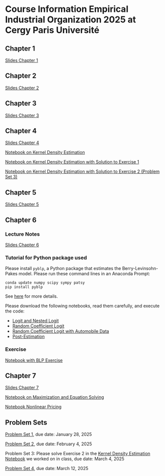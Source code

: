 # Course Information Empirical Industrial Organization 2025 at Cergy Paris Université

## Chapter 1

[Slides Chapter 1](chapter1.pdf)

## Chapter 2

[Slides Chapter 2](chapter2.pdf)

## Chapter 3

[Slides Chapter 3](chapter3.pdf)

## Chapter 4

[Slides Chapter 4](chapter4.pdf)

[Notebook on Kernel Density Estimation](kernel-density-example.ipynb)

[Notebook on Kernel Density Estimation with Solution to Exercise 1](kernel-density-example-exercise1.ipynb)

[Notebook on Kernel Density Estimation with Solution to Exercise 2 (Problem Set 3)](kernel-density-solution-symmetric.ipynb)

## Chapter 5

[Slides Chapter 5](chapter5.pdf)

## Chapter 6

### Lecture Notes

[Slides Chapter 6](chapter6.pdf)

### Tutorial for Python package used

Please install `pyblp`, a Python package that estimates the Berry-Levinsohn-Pakes model. Please run these command lines in an Anaconda Prompt:
```
conda update numpy scipy sympy patsy
pip install pyblp
```
See [here](https://pypi.org/project/pyblp/) for more details.

Please download the following notebooks, read them carefully, and execute the code:
- [Logit and Nested Logit](https://pyblp.readthedocs.io/en/stable/_notebooks/tutorial/logit_nested.html)
- [Random Coefficient Logit](https://pyblp.readthedocs.io/en/stable/_notebooks/tutorial/nevo.html)
- [Random Coefficient Logit with Automobile Data](https://pyblp.readthedocs.io/en/stable/_notebooks/tutorial/blp.html)
- [Post-Estimation](https://pyblp.readthedocs.io/en/stable/_notebooks/tutorial/post_estimation.html)

### Exercise

[Notebook with BLP Exercise](exercise_blp.ipynb)

## Chapter 7

[Slides Chapter 7](chapter7.pdf)

[Notebook on Maximization and Equation Solving](maximize_solve.ipynb)

[Notebook Nonlinear Pricing](nlp2.ipynb)

## Problem Sets

[Problem Set 1](problem_set1.pdf), due date: January 28, 2025

[Problem Set 2](problem_set2.pdf), due date: February 4, 2025

Problem Set 3: Please solve Exercise 2 in the [Kernel Density Estimation Notebook](kernel-density-example-exercise1.ipynb) we worked on in class, due date: March 4, 2025

[Problem Set 4](problem_set4.pdf), due date: March 12, 2025
